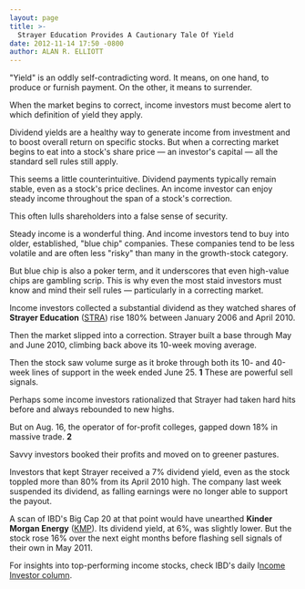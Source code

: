 ```yaml
---
layout: page
title: >-
  Strayer Education Provides A Cautionary Tale Of Yield
date: 2012-11-14 17:50 -0800
author: ALAN R. ELLIOTT
---
```





"Yield" is an oddly self-contradicting word. It means, on one hand, to produce or furnish payment. On the other, it means to surrender.


When the market begins to correct, income investors must become alert to which definition of yield they apply.


Dividend yields are a healthy way to generate income from investment and to boost overall return on specific stocks. But when a correcting market begins to eat into a stock's share price — an investor's capital — all the standard sell rules still apply.


This seems a little counterintuitive. Dividend payments typically remain stable, even as a stock's price declines. An income investor can enjoy steady income throughout the span of a stock's correction.


This often lulls shareholders into a false sense of security.


Steady income is a wonderful thing. And income investors tend to buy into older, established, "blue chip" companies. These companies tend to be less volatile and are often less "risky" than many in the growth-stock category.


But blue chip is also a poker term, and it underscores that even high-value chips are gambling scrip. This is why even the most staid investors must know and mind their sell rules — particularly in a correcting market.


Income investors collected a substantial dividend as they watched shares of **Strayer Education** ([STRA](https://research.investors.com/quote.aspx?symbol=STRA)) rise 180% between January 2006 and April 2010.


Then the market slipped into a correction. Strayer built a base through May and June 2010, climbing back above its 10-week moving average.


Then the stock saw volume surge as it broke through both its 10- and 40-week lines of support in the week ended June 25. **1** These are powerful sell signals.


Perhaps some income investors rationalized that Strayer had taken hard hits before and always rebounded to new highs.


But on Aug. 16, the operator of for-profit colleges, gapped down 18% in massive trade. **2**


Savvy investors booked their profits and moved on to greener pastures.


Investors that kept Strayer received a 7% dividend yield, even as the stock toppled more than 80% from its April 2010 high. The company last week suspended its dividend, as falling earnings were no longer able to support the payout.


A scan of IBD's Big Cap 20 at that point would have unearthed  **Kinder Morgan Energy** ([KMP](https://research.investors.com/quote.aspx?symbol=KMP)). Its dividend yield, at 6%, was slightly lower. But the stock rose 16% over the next eight months before flashing sell signals of their own in May 2011.


For insights into top-performing income stocks, check IBD's daily I[ncome Investor column](https://www.investors.com/search/searchresults.aspx?source=filterSearch&Ntt=The+Income+Investor&Nr=OR%28Column%3aThe+Income+Investor%2cEducation%2fHelp+Type%3aThe+Income+Investor%29).




